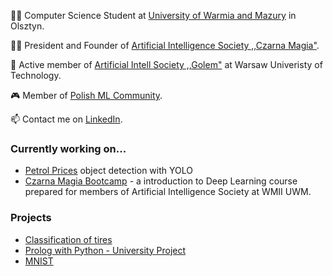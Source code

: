 👨‍🎓 Computer Science Student at [University of Warmia and Mazury](https://uwm.edu.pl/) in Olsztyn.

🧙‍♂️ President and Founder of [Artificial Intelligence Society ,,Czarna Magia"](https://www.facebook.com/people/Ko%C5%82o-Naukowe-Sztucznej-Inteligencji-Czarna-Magia/100093587573194/).

🌇 Active member of [Artificial Intell Society ,,Golem"](https://github.com/KNSI-Golem) at Warsaw Univeristy of Technology.

🎮 Member of [Polish ML Community](https://discord.gg/4p2WHuHQ).

📫 Contact me on [LinkedIn](https://www.linkedin.com/in/jan-kara%C5%9B-3b4025229/).

### Currently working on...
- [Petrol Prices](https://github.com/KTFish/petrol-prices-object-detection) object detection with YOLO 
- [Czarna Magia Bootcamp](https://github.com/KTFish/czarna-magia-bootcamp) - a introduction to Deep Learning course prepared for members of Artificial Intelligence Society at WMII UWM.

### Projects
- [Classification of tires](https://github.com/KTFish/tire-classification-pytorch/tree/main)
- [Prolog with Python - University Project](https://github.com/KTFish/Prolog-Project)
- [MNIST](https://github.com/KTFish/MNIST)


<!--
**KTFish/KTFish** is a ✨ _special_ ✨ repository because its `README.md` (this file) appears on your GitHub profile.

Here are some ideas to get you started:

- 🔭 I’m currently working on ...
- 🌱 I’m currently learning ...
- 👯 I’m looking to collaborate on ...
- 🤔 I’m looking for help with ...
- 💬 Ask me about ...
- 📫 How to reach me: ...
- 😄 Pronouns: ...
- ⚡ Fun fact: ...

-->
